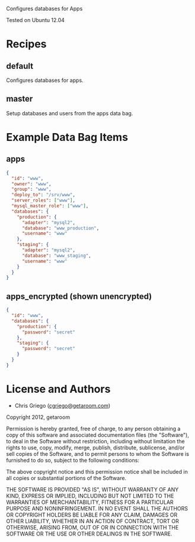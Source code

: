 Configures databases for Apps

Tested on Ubuntu 12.04

# Recipes

## default

Configures databases for apps.

## master

Setup databases and users from the apps data bag.

# Example Data Bag Items

## apps

```json
{
  "id": "www",
  "owner": "www",
  "group": "www",
  "deploy_to": "/srv/www",
  "server_roles": ["www"],
  "mysql_master_role": ["www"],
  "databases": {
    "production": {
      "adapter": "mysql2",
      "database": "www_production",
      "username": "www"
    },
    "staging": {
      "adapter": "mysql2",
      "database": "www_staging",
      "username": "www"
    }
  }
}
```

## apps_encrypted (shown unencrypted)

```json
{
  "id": "www",
  "databases": {
    "production": {
      "password": "secret"
    },
    "staging": {
      "password": "secret"
    }
  }
}
```

# License and Authors

* Chris Griego (<cgriego@getaroom.com>)

Copyright 2012, getaroom

Permission is hereby granted, free of charge, to any person obtaining
a copy of this software and associated documentation files (the
"Software"), to deal in the Software without restriction, including
without limitation the rights to use, copy, modify, merge, publish,
distribute, sublicense, and/or sell copies of the Software, and to
permit persons to whom the Software is furnished to do so, subject to
the following conditions:

The above copyright notice and this permission notice shall be
included in all copies or substantial portions of the Software.

THE SOFTWARE IS PROVIDED "AS IS", WITHOUT WARRANTY OF ANY KIND,
EXPRESS OR IMPLIED, INCLUDING BUT NOT LIMITED TO THE WARRANTIES OF
MERCHANTABILITY, FITNESS FOR A PARTICULAR PURPOSE AND
NONINFRINGEMENT. IN NO EVENT SHALL THE AUTHORS OR COPYRIGHT HOLDERS BE
LIABLE FOR ANY CLAIM, DAMAGES OR OTHER LIABILITY, WHETHER IN AN ACTION
OF CONTRACT, TORT OR OTHERWISE, ARISING FROM, OUT OF OR IN CONNECTION
WITH THE SOFTWARE OR THE USE OR OTHER DEALINGS IN THE SOFTWARE.
